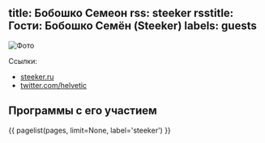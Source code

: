 title: Бобошко Семеон
rss: steeker
rsstitle: Гости: Бобошко Семён (Steeker)
labels: guests
---

![Фото](/guests/steeker/200.jpg)

Ссылки:

- [steeker.ru](http://steeker.ru/)
- [twitter.com/helvetic](https://twitter.com/Helvetic)


## Программы с его участием

{{ pagelist(pages, limit=None, label='steeker') }}
